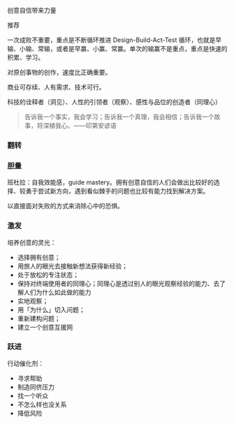 创意自信带来力量

推荐

一次成败不重要，重点是不断循环推进 Design-Build-Act-Test 循环，也就是早输、小输、常输，或者是早赢、小赢、常赢。单次的输赢不是重点，重点是快速的积累、学习。

对原创事物的创作，速度比正确重要。

商业可存续、人有需求、技术可行。

科技的诠释者（洞见）、人性的引领者（观察）、感性与品位的创造者（同理心）

> 告诉我一个事实，我会学习；告诉我一个真理，我会相信；告诉我一个故事，将深植我心。——印第安谚语

### 翻转
### 胆量
班杜拉：自我效能感，guide mastery。拥有创意自信的人们会做出比较好的选择、较勇于尝试新方向，遇到看似棘手的问题也比较有能力找到解决方案。

以直接面对失败的方式来消除心中的恐惧。

### 激发
培养创意的灵光：

- 选择拥有创意；
- 用旅人的眼光去接触新想法获得新经验；
- 处于放松的专注状态；
- 保持对终端使用者的同理心；同理心是透过别人的眼光观察经验的能力、去了解人们为什么如此做的能力
- 实地观察；
- 用「为什么」切入问题；
- 重新建构问题；
- 建立一个创意互援网

### 跃进
行动催化剂：

- 寻求帮助
- 制造同侪压力
- 找一个听众
- 不怎么样也没关系
- 降低风险
